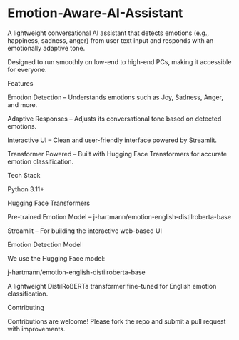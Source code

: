 # Emotion-Aware-AI-Assistant
A lightweight conversational AI assistant that detects emotions (e.g., happiness, sadness, anger) from user text input and responds with an emotionally adaptive tone.

Designed to run smoothly on low-end to high-end PCs, making it accessible for everyone.

Features

Emotion Detection – Understands emotions such as Joy, Sadness, Anger, and more.

Adaptive Responses – Adjusts its conversational tone based on detected emotions.

Interactive UI – Clean and user-friendly interface powered by Streamlit.

Transformer Powered – Built with Hugging Face Transformers for accurate emotion classification.

Tech Stack

Python 3.11+

Hugging Face Transformers

Pre-trained Emotion Model – j-hartmann/emotion-english-distilroberta-base

Streamlit – For building the interactive web-based UI

Emotion Detection Model

We use the Hugging Face model:

j-hartmann/emotion-english-distilroberta-base

A lightweight DistilRoBERTa transformer fine-tuned for English emotion classification.

Contributing

Contributions are welcome! Please fork the repo and submit a pull request with improvements.
